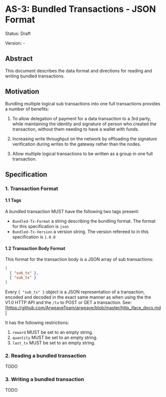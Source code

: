 # AS-3: Bundled Transactions - JSON Format

Status: Draft

Version: -

## Abstract

This document describes the data format and directions for reading and writing bundled transactions.

## Motivation

Bundling multiple logical sub transactions into one full transactions provides a number of benefits:

1. To allow delegation of payment for a data transaction to a 3rd party, while maintaining the identity and      signature of person who created the transaction, without them needing to have a wallet with funds.

2. Increasing write throughput on the network by offloading the signature verification during writes to the gateway rather than the nodes.

3. Allow multiple logical transactions to be written as a group in one full transaction.

## Specification

### 1. Transaction Format

#### 1.1 Tags

A bundled transaction MUST have the following two tags present:

- `Bundled-Tx-Format` a string describing the bundling format. The format for this specification is `json`
- `Bundled-Tx-Version` a version string. The version refereed to in this specification is `1.0.0`

#### 1.2 Transaction Body Format

This format for the transaction body is a JSON array of sub transactions:

```json
[
  { "sub_tx" },
  { "sub_tx" }
]
```

Every `{ "sub_tx" }` object is a JSON representation of a transaction, encoded and decoded in the exact same manner
as when using the the V1.0 HTTP API and the `/tx` to POST or GET a transaction. See: [https://github.com/ArweaveTeam/arweave/blob/master/http_iface_docs.md]

It has the following restrictions:

1. `reward` MUST be set to an empty string.
2. `quantity` MUST be set to an empty string.
3. `last_tx` MUST be set to an empty string.

### 2. Reading a bundled transaction

TODO

### 3. Writing a bundled transaction

TODO
